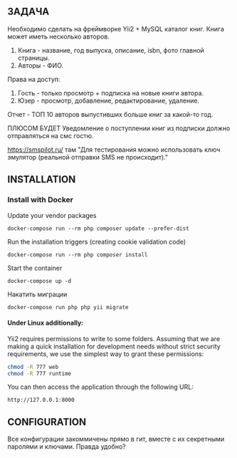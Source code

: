 ЗАДАЧА
-------------------

Необходимо сделать на фреймворке Yii2 + MySQL каталог книг. Книга может иметь несколько авторов.

1. Книга - название, год выпуска, описание, isbn, фото главной страницы.
2. Авторы - ФИО.

Права на доступ:
1. Гость - только просмотр + подписка на новые книги автора.
2. Юзер - просмотр, добавление, редактирование, удаление.

Отчет - ТОП 10 авторов выпустивших больше книг за какой-то год.

ПЛЮСОМ БУДЕТ
Уведомление о поступлении книг из подписки должно отправляться на смс гостю.

https://smspilot.ru/
там "Для тестирования можно использовать ключ эмулятор (реальной отправки SMS не происходит)."


INSTALLATION
------------

### Install with Docker

Update your vendor packages

    docker-compose run --rm php composer update --prefer-dist
    
Run the installation triggers (creating cookie validation code)

    docker-compose run --rm php composer install    
    
Start the container

    docker-compose up -d

Накатить миграции

    docker-compose run php php yii migrate

#### Under Linux additionally:
Yii2 requires permissions to write to some folders. 
Assuming that we are making a quick installation for development needs without strict security requirements, we use the simplest way to grant these permissions:

```bash
chmod -R 777 web
chmod -R 777 runtime
```
    
You can then access the application through the following URL:

    http://127.0.0.1:8000

CONFIGURATION
-------------

Все конфигурации закоммичены прямо в гит, вместе с их секретными паролями и ключами. Правда удобно?
